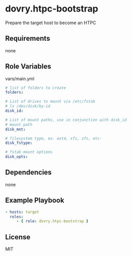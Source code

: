 dovry.htpc-bootstrap
=========

Prepare the target host to become an HTPC

Requirements
------------

none

Role Variables
--------------

vars/main.yml

```yaml
# list of folders to create
folders:

# List of drives to mount via /etc/fstab
# ls /dev/disk/by-id
disk_id:

# List of mount paths, use in conjunction with disk_id
# mount path
disk_mnt:

# filesystem type, ex. ext4, xfs, zfs, etc-
disk_fstype:

# fstab mount options
disk_opts:
```

Dependencies
------------

none

Example Playbook
----------------

```yaml
- hosts: target
  roles:
     - { role: dovry.htpc-bootstrap }
```

License
-------

MIT
